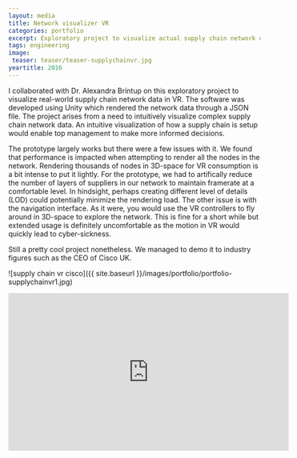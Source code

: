 ```yaml
---
layout: media
title: Network visualizer VR 
categories: portfolio
excerpt: Exploratory project to visualize actual supply chain network data in VR.
tags: engineering
image:
 teaser: teaser/teaser-supplychainvr.jpg
yeartitle: 2016
---
```


I collaborated with Dr. Alexandra Brintup on this exploratory project to visualize real-world supply chain network data in VR. The software was developed using Unity which rendered the network data through a JSON file. The project arises from a need to intuitively visualize complex supply chain network data. An intuitive visualization of how a supply chain is setup would enable top management to make more informed decisions.

The prototype largely works but there were a few issues with it. We found that performance is impacted when attempting to render all the nodes in the network. Rendering thousands of nodes in 3D-space for VR consumption is a bit intense to put it lightly. For the prototype, we had to artifically reduce the number of layers of suppliers in our network to maintain framerate at a comfortable level. In hindsight, perhaps creating different level of details (LOD) could potentially minimize the rendering load. The other issue is with the navigation interface. As it were, you would use the VR controllers to fly around in 3D-space to explore the network. This is fine for a short while but extended usage is definitely uncomfortable as the motion in VR would quickly lead to cyber-sickness.

Still a pretty cool project nonetheless. We managed to demo it to industry figures such as the CEO of Cisco UK.

![supply chain vr cisco]({{ site.baseurl }}/images/portfolio/portfolio-supplychainvr1.jpg)

<iframe width="560" height="315" src="https://www.youtube.com/embed/yCp0aCdyA00" title="YouTube video player" frameborder="0" allow="accelerometer; autoplay; clipboard-write; encrypted-media; gyroscope; picture-in-picture" allowfullscreen></iframe>